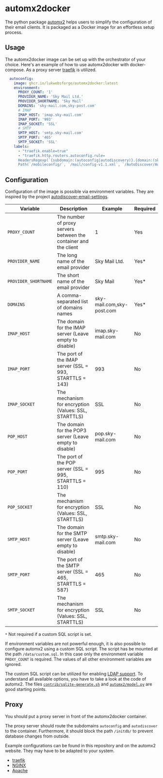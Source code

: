 # automx2docker

The python package [automx2](https://github.com/rseichter/automx2) helps users to simplify the configuration of their
email clients. It is packaged as a Docker image for an effortless setup process.

## Usage

The automx2docker image can be set up with the orchestrator of your choice. Here's an example of how to use
automx2docker with docker-compose. As a proxy server [traefik](https://doc.traefik.io/traefik/) is utilized.

```yaml
  autoconfig:
    image: ghcr.io/lukwebsforge/automx2docker:latest
    environment:
      PROXY_COUNT: '1'
      PROVIDER_NAME: 'Sky Mail Ltd.'
      PROVIDER_SHORTNAME: 'Sky Mail'
      DOMAINS: 'sky-mail.com,sky-post.com'
      # IMAP
      IMAP_HOST: 'imap.sky-mail.com'
      IMAP_PORT: '993'
      IMAP_SOCKET: 'SSL'
      # SMTP
      SMTP_HOST: 'smtp.sky-mail.com'
      SMTP_PORT: '465'
      SMTP_SOCKET: 'SSL'
    labels:
      - "traefik.enable=true"
      - "traefik.http.routers.autoconfig.rule=
      HeadersRegexp(`{subdomain:(autoconfig|autodiscovery)}.{domain:(sky-mail|sky-post)}.com`) && 
      Path(`/mobileconfig/`, `/mail/config-v1.1.xml`, `/AutoDiscover/AutoDiscover.xml`, `/autodiscover/autodiscover.xml`)"
```

## Configuration

Configuration of the image is possible via environment variables. They are inspired by the
project [autodiscover-email-settings](https://github.com/Monogramm/autodiscover-email-settings).

| Variable             | Description                                                      | Example                   | Required |
|----------------------|------------------------------------------------------------------|---------------------------|----------|
| `PROXY_COUNT`        | The number of proxy servers between the container and the client | 1                         | Yes      |
| `PROVIDER_NAME`      | The long name of the email provider                              | Sky Mail Ltd.             | Yes*     |
| `PROVIDER_SHORTNAME` | The short name of the email provider                             | Sky Mail                  | Yes*     |
| `DOMAINS`            | A comma-separated list of domains names                          | sky-mail.com,sky-post.com | Yes*     |
| `IMAP_HOST`          | The domain for the IMAP server (Leave empty to disable)          | imap.sky-mail.com         | No       |
| `IMAP_PORT`          | The port of the IMAP server (SSL = 993, STARTTLS = 143)          | 993                       | No       |
| `IMAP_SOCKET`        | The mechanism for encryption (Values: SSL, STARTTLS)             | SSL                       | No       |
| `POP_HOST`           | The domain for the POP3 server (Leave empty to disable)          | pop.sky-mail.com          | No       |
| `POP_PORT`           | The port of the POP server (SSL = 995, STARTTLS = 110)           | 995                       | No       |
| `POP_SOCKET`         | The mechanism for encryption (Values: SSL, STARTTLS)             | SSL                       | No       |
| `SMTP_HOST`          | The domain for the SMTP server (Leave empty to disable)          | smtp.sky-mail.com         | No       |
| `SMTP_PORT`          | The port of the SMTP server (SSL = 465, STARTTLS = 587)          | 465                       | No       |
| `SMTP_SOCKET`        | The mechanism for encryption (Values: SSL, STARTTLS)             | SSL                       | No       |

`*` Not required if a custom SQL script is set.

If environment variables are not powerful enough, it is also possible to configure automx2 using a custom SQL script.
The script has be mounted at the path `/data/custom.sql`. In this case only the environment variable `PROXY_COUNT` is
required. The values of all other environment variables are ignored.

The custom SQL script can be utilized for enabling [LDAP support](https://rseichter.github.io/automx2/#ldap). To
understand all available options, you have to take a look at the code of automx2. The
files [`contrib/sqlite-generate.sh`](https://github.com/rseichter/automx2/blob/master/contrib/sqlite-generate.sh) and
[`automx2/model.py`](https://github.com/rseichter/automx2/blob/master/automx2/model.py) are good starting points.

## Proxy

You should put a proxy server in front of the automx2docker container.

The proxy server should route the subdomains `autoconfig` and `autodiscover` to the container. Furthermore, it should
block the path `/initdb/` to prevent database changes from outside.

Example configurations can be found in this repository and on the automx2 website. They may have to be adapted to your
system.

* [traefik](examples/docker-compose.yml)
* [NGINX](https://rseichter.github.io/automx2/#nginx)
* [Apache](https://rseichter.github.io/automx2/#apache)
